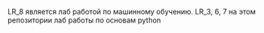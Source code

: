 LR_8 является лаб работой по машинному обучению.
LR_3, 6, 7 на этом репозитории лаб работы по основам python
